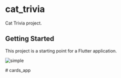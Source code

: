 # cat_trivia

Cat Trivia project.

## Getting Started

This project is a starting point for a Flutter application.

![simple](assets/screenshot/basic.gif)

#   c a r d s _ a p p  
 
